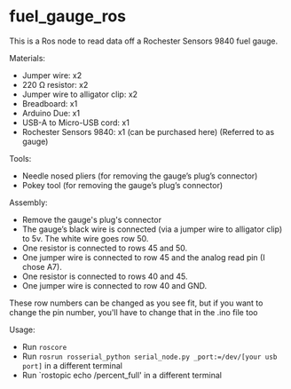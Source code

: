 # fuel_gauge_ros

This is a Ros node to read data off a Rochester Sensors 9840 fuel gauge.

Materials:
* Jumper wire: x2
* 220 Ω resistor: x2
* Jumper wire to alligator clip: x2
* Breadboard: x1
* Arduino Due: x1
* USB-A to Micro-USB cord: x1
* Rochester Sensors 9840: x1 (can be purchased here) (Referred to as gauge)

Tools:
* Needle nosed pliers (for removing the gauge’s plug’s connector)
* Pokey tool (for removing the gauge’s plug’s connector)

Assembly:
* Remove the gauge's plug's connector
* The gauge’s black wire is connected (via a jumper wire to alligator clip) to 5v. The white wire goes row 50.
* One resistor is connected to rows 45 and 50.
* One jumper wire is connected to row 45 and the analog read pin (I chose A7).
* One resistor is connected to rows 40 and 45.
* One jumper wire is connected to row 40 and GND.

These row numbers can be changed as you see fit, but if you want to change the pin number, you'll have to change that in the .ino file too

Usage:
* Run `roscore`
* Run `rosrun rosserial_python serial_node.py _port:=/dev/[your usb port]` in a different terminal
* Run `rostopic echo /percent_full' in a different terminal
